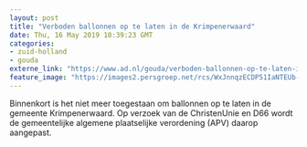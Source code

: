```yaml
---
layout: post
title: "Verboden ballonnen op te laten in de Krimpenerwaard"
date: Thu, 16 May 2019 10:39:23 GMT
categories: 
- zuid-holland 
- gouda 
externe_link: "https://www.ad.nl/gouda/verboden-ballonnen-op-te-laten-in-de-krimpenerwaard~a0ee80d2/"
feature_image: "https://images2.persgroep.net/rcs/WxJnnqzECDP51IaNTEUb-oeGPj0/diocontent/144896178/_fitwidth/400/?appId=21791a8992982cd8da851550a453bd7f&quality=0.7"
---
```


Binnenkort is het niet meer toegestaan om ballonnen op te laten in de gemeente Krimpenerwaard. Op verzoek van de ChristenUnie en D66 wordt de gemeentelijke algemene plaatselijke verordening (APV) daarop aangepast.
